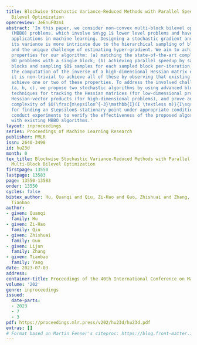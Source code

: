 ```yaml
---
title: Blockwise Stochastic Variance-Reduced Methods with Parallel Speedup for Multi-Block
  Bilevel Optimization
openreview: JeEnuF0zm1
abstract: 'In this paper, we consider non-convex multi-block bilevel optimization
  (MBBO) problems, which involve $m\gg 1$ lower level problems and have important
  applications in machine learning. Designing a stochastic gradient and controlling
  its variance is more intricate due to the hierarchical sampling of blocks and data
  and the unique challenge of estimating hyper-gradient. We aim to achieve three nice
  properties for our algorithm: (a) matching the state-of-the-art complexity of standard
  BO problems with a single block; (b) achieving parallel speedup by sampling $I$
  blocks and sampling $B$ samples for each sampled block per-iteration; (c) avoiding
  the computation of the inverse of a high-dimensional Hessian matrix estimator. However,
  it is non-trivial to achieve all of these by observing that existing works only
  achieve one or two of these properties. To address the involved challenges for achieving
  (a, b, c), we propose two stochastic algorithms by using advanced blockwise variance-reduction
  techniques for tracking the Hessian matrices (for low-dimensional problems) or the
  Hessian-vector products (for high-dimensional problems), and prove an iteration
  complexity of $O(\frac{m\epsilon^{-3}\mathbb{I}(I \textless m)}{I\sqrt{I}}+\frac{m\epsilon^{-3}}{I\sqrt{B}})$
  for finding an $\epsilon$-stationary point under appropriate conditions. We also
  conduct experiments to verify the effectiveness of the proposed algorithms comparing
  with existing MBBO algorithms.'
layout: inproceedings
series: Proceedings of Machine Learning Research
publisher: PMLR
issn: 2640-3498
id: hu23d
month: 0
tex_title: Blockwise Stochastic Variance-Reduced Methods with Parallel Speedup for
  Multi-Block Bilevel Optimization
firstpage: 13550
lastpage: 13583
page: 13550-13583
order: 13550
cycles: false
bibtex_author: Hu, Quanqi and Qiu, Zi-Hao and Guo, Zhishuai and Zhang, Lijun and Yang,
  Tianbao
author:
- given: Quanqi
  family: Hu
- given: Zi-Hao
  family: Qiu
- given: Zhishuai
  family: Guo
- given: Lijun
  family: Zhang
- given: Tianbao
  family: Yang
date: 2023-07-03
address: 
container-title: Proceedings of the 40th International Conference on Machine Learning
volume: '202'
genre: inproceedings
issued:
  date-parts:
  - 2023
  - 7
  - 3
pdf: https://proceedings.mlr.press/v202/hu23d/hu23d.pdf
extras: []
# Format based on Martin Fenner's citeproc: https://blog.front-matter.io/posts/citeproc-yaml-for-bibliographies/
---
```

